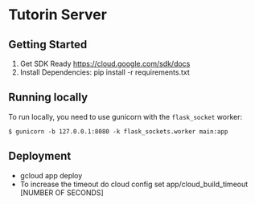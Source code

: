 # Tutorin Server

## Getting Started
1. Get SDK Ready https://cloud.google.com/sdk/docs
2. Install Dependencies: pip install -r requirements.txt

## Running locally
To run locally, you need to use gunicorn with the ``flask_socket`` worker:

    $ gunicorn -b 127.0.0.1:8080 -k flask_sockets.worker main:app

## Deployment
- gcloud app deploy
- To increase the timeout do cloud config set app/cloud_build_timeout [NUMBER OF SECONDS]
